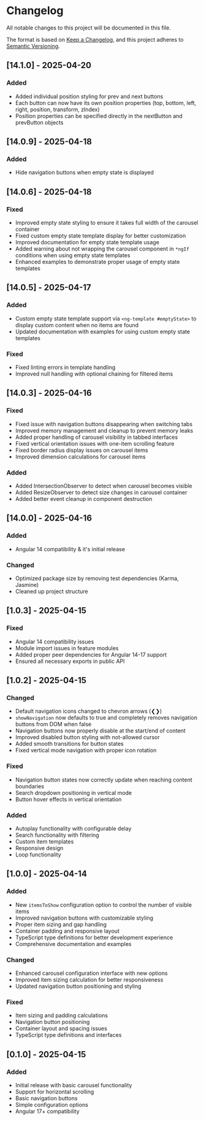 # Changelog

All notable changes to this project will be documented in this file.

The format is based on [Keep a Changelog](https://keepachangelog.com/en/1.0.0/),
and this project adheres to [Semantic Versioning](https://semver.org/spec/v2.0.0.html).

## [14.1.0] - 2025-04-20

### Added
- Added individual position styling for prev and next buttons
- Each button can now have its own position properties (top, bottom, left, right, position, transform, zIndex)
- Position properties can be specified directly in the nextButton and prevButton objects

## [14.0.9] - 2025-04-18

### Added
- Hide navigation buttons when empty state is displayed

## [14.0.6] - 2025-04-18

### Fixed
- Improved empty state styling to ensure it takes full width of the carousel container
- Fixed custom empty state template display for better customization
- Improved documentation for empty state template usage
- Added warning about not wrapping the carousel component in `*ngIf` conditions when using empty state templates
- Enhanced examples to demonstrate proper usage of empty state templates

## [14.0.5] - 2025-04-17

### Added
- Custom empty state template support via `<ng-template #emptyState>` to display custom content when no items are found
- Updated documentation with examples for using custom empty state templates

### Fixed
- Fixed linting errors in template handling
- Improved null handling with optional chaining for filtered items

## [14.0.3] - 2025-04-16

### Fixed
- Fixed issue with navigation buttons disappearing when switching tabs
- Improved memory management and cleanup to prevent memory leaks
- Added proper handling of carousel visibility in tabbed interfaces
- Fixed vertical orientation issues with one-item scrolling feature
- Fixed border radius display issues on carousel items
- Improved dimension calculations for carousel items

### Added
- Added IntersectionObserver to detect when carousel becomes visible
- Added ResizeObserver to detect size changes in carousel container
- Added better event cleanup in component destruction

## [14.0.0] - 2025-04-16

### Added
- Angular 14 compatibility & it's initial release

### Changed
- Optimized package size by removing test dependencies (Karma, Jasmine)
- Cleaned up project structure

## [1.0.3] - 2025-04-15
### Fixed
- Angular 14 compatibility issues
- Module import issues in feature modules
- Added proper peer dependencies for Angular 14-17 support
- Ensured all necessary exports in public API

## [1.0.2] - 2025-04-15
### Changed
- Default navigation icons changed to chevron arrows (❮❯)
- `showNavigation` now defaults to true and completely removes navigation buttons from DOM when false
- Navigation buttons now properly disable at the start/end of content
- Improved disabled button styling with not-allowed cursor
- Added smooth transitions for button states
- Fixed vertical mode navigation with proper icon rotation

### Fixed
- Navigation button states now correctly update when reaching content boundaries
- Search dropdown positioning in vertical mode
- Button hover effects in vertical orientation

### Added
- Autoplay functionality with configurable delay
- Search functionality with filtering
- Custom item templates
- Responsive design
- Loop functionality

## [1.0.0] - 2025-04-14

### Added
- New `itemsToShow` configuration option to control the number of visible items
- Improved navigation buttons with customizable styling
- Proper item sizing and gap handling
- Container padding and responsive layout
- TypeScript type definitions for better development experience
- Comprehensive documentation and examples

### Changed
- Enhanced carousel configuration interface with new options
- Improved item sizing calculation for better responsiveness
- Updated navigation button positioning and styling

### Fixed
- Item sizing and padding calculations
- Navigation button positioning
- Container layout and spacing issues
- TypeScript type definitions and interfaces

## [0.1.0] - 2025-04-15

### Added
- Initial release with basic carousel functionality
- Support for horizontal scrolling
- Basic navigation buttons
- Simple configuration options
- Angular 17+ compatibility 